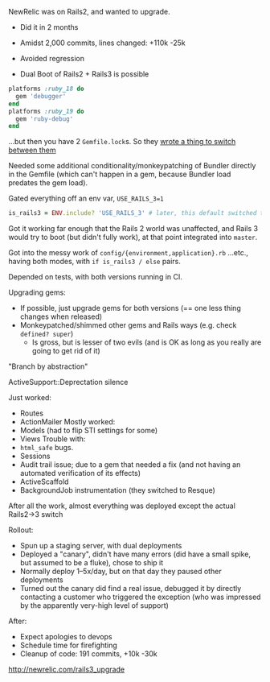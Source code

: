 NewRelic was on Rails2, and wanted to upgrade.

- Did it in 2 months
- Amidst 2,000 commits, lines changed: +110k -25k
- Avoided regression

- Dual Boot of Rails2 + Rails3 is possible

```ruby
platforms :ruby_18 do
  gem 'debugger'
end
platforms :ruby_19 do
  gem 'ruby-debug'
end
```
…but then you have 2 `Gemfile.lock`s. So they [wrote a thing to switch between them](https://github.com/newrelic/rails3_upgrade/blob/master/lib/bundler/lockfile_dsl.rb)

Needed some additional conditionality/monkeypatching of Bundler directly in the Gemfile (which can't happen in a gem, because Bundler load predates the gem load).

Gated everything off an env var, `USE_RAILS_3=1`

```ruby
is_rails3 = ENV.include? 'USE_RAILS_3' # later, this default switched to checking `not USE_RAILS_2`)
```

Got it working far enough that the Rails 2 world was unaffected, and Rails 3 would try to boot (but didn't fully work), at that point integrated into `master`.

Got into the messy work of `config/{environment,application}.rb` …etc., having both modes, with `if is_rails3 / else` pairs.

Depended on tests, with both versions running in CI.

Upgrading gems:
- If possible, just upgrade gems for both versions (== one less thing changes when released)
- Monkeypatched/shimmed other gems and Rails ways (e.g. check `defined? super`)
  - Is gross, but is lesser of two evils (and is OK as long as you really are going to get rid of it)

"Branch by abstraction"

ActiveSupport::Deprectation silence

Just worked:
- Routes
- ActionMailer
Mostly worked:
- Models (had to flip STI settings for some)
- Views
Trouble with:
- `html_safe` bugs.
- Sessions
- Audit trail issue; due to a gem that needed a fix (and not having an automated verification of its effects)
- ActiveScaffold
- BackgroundJob instrumentation (they switched to Resque)

After all the work, almost everything was deployed except the actual Rails2→3 switch

Rollout:
- Spun up a staging server, with dual deployments
- Deployed a "canary", didn't have many errors (did have a small spike, but assumed to be a fluke), chose to ship it
- Normally deploy 1–5x/day, but on that day they paused other deployments
- Turned out the canary did find a real issue, debugged it by directly contacting a customer who triggered the exception (who was impressed by the apparently very-high level of support)

After:
- Expect apologies to devops
- Schedule time for firefighting
- Cleanup of code: 191 commits, +10k -30k

http://newrelic.com/rails3_upgrade
